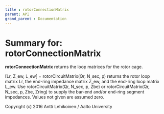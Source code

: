 ```yaml
---
title : rotorConnectionMatrix
parent: API
grand_parent : Documentation
---
```

# Summary for: **rotorConnectionMatrix**

**rotorConnectionMatrix** returns the loop matrices for the rotor cage.

[Lr, Z_ew, L_ew] = rotorCircuitMatrix(Qr, N_sec, p)
returns the rotor loop matrix Lr, the end-ring impedance matrix Z_ew, and
the end-ring loop matrix L_ew.
Use rotorCircuitMatrix(Qr, N_sec, p, Zbe) or
rotorCircuitMatrix(Qr, N_sec, p, Zbe, Zring) to supply the bar-end and/or
end-ring segment impedances. Values not given are assumed zero.

Copyright (c) 2016 Antti Lehikoinen / Aalto University

